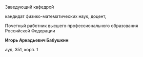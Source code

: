 Заведующий кафедрой
 

 кандидат физико-математических наук, доцент,
   

 Почетный работник высшего профессионального образования Российской Федерации
   

**Игорь Аркадьевич Бабушкин** 
  

 ауд. 351, корп. 1
   


  